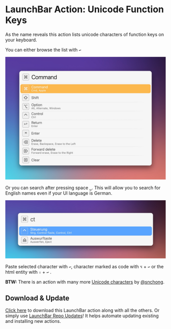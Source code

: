 # LaunchBar Action: Unicode Function Keys 

As the name reveals this action lists unicode characters of function keys on your keyboard. 

You can either browse the list with `↩` 

<img src="01.jpg" width="723"/> 

Or you can search after pressing space `␣`. This will allow you to search for English names even if your UI language is German.

<img src="02.jpg" width="709"/> 

Paste selected character with `↩`, character marked as code with `⌥` + `↩`  or the html entity with `⇧` + `↩` . 


**BTW:** There is an action with many more [Unicode characters](https://github.com/snchong/launchbar-unicode) by [@snchong](https://github.com/snchong).


## Download & Update

[Click here](https://github.com/Ptujec/LaunchBar/archive/refs/heads/master.zip) to download this LaunchBar action along with all the others. Or simply use [LaunchBar Repo Updates](https://github.com/Ptujec/LaunchBar/tree/master/LB-Repo-Updates#launchbar-repo-updates-action)! It helps automate updating existing and installing new actions.